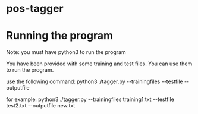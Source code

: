 # pos-tagger


# Running the program 
Note: you must have python3 to run the program

You have been provided with some training and test files. You can use them to run the program.

use the following command: python3 ./tagger.py --trainingfiles <training files> --testfile <test file> --outputfile <utput file>

for example: python3 ./tagger.py --trainingfiles training1.txt --testfile test2.txt --outputfile new.txt   

